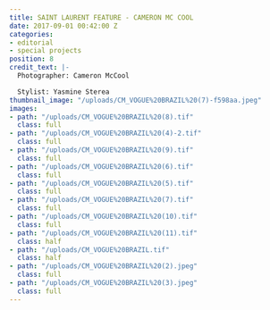 ```yaml
---
title: SAINT LAURENT FEATURE - CAMERON MC COOL
date: 2017-09-01 00:42:00 Z
categories:
- editorial
- special projects
position: 8
credit_text: |-
  Photographer: Cameron McCool

  Stylist: Yasmine Sterea
thumbnail_image: "/uploads/CM_VOGUE%20BRAZIL%20(7)-f598aa.jpeg"
images:
- path: "/uploads/CM_VOGUE%20BRAZIL%20(8).tif"
  class: full
- path: "/uploads/CM_VOGUE%20BRAZIL%20(4)-2.tif"
  class: full
- path: "/uploads/CM_VOGUE%20BRAZIL%20(9).tif"
  class: full
- path: "/uploads/CM_VOGUE%20BRAZIL%20(6).tif"
  class: full
- path: "/uploads/CM_VOGUE%20BRAZIL%20(5).tif"
  class: full
- path: "/uploads/CM_VOGUE%20BRAZIL%20(7).tif"
  class: full
- path: "/uploads/CM_VOGUE%20BRAZIL%20(10).tif"
  class: full
- path: "/uploads/CM_VOGUE%20BRAZIL%20(11).tif"
  class: half
- path: "/uploads/CM_VOGUE%20BRAZIL.tif"
  class: half
- path: "/uploads/CM_VOGUE%20BRAZIL%20(2).jpeg"
  class: full
- path: "/uploads/CM_VOGUE%20BRAZIL%20(3).jpeg"
  class: full
---
```


